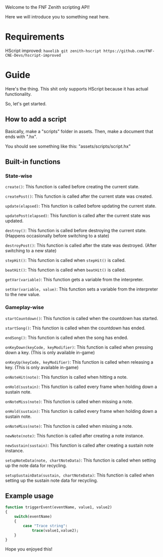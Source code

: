 Welcome to the FNF Zenith scripting API!

Here we will introduce you to something neat here.

# Requirements

HScript improved: ``haxelib git zenith-hscript https://github.com/FNF-CNE-Devs/hscript-improved``

# Guide

Here's the thing. This shit only supports HScript because it has actual functionality.

So, let's get started.

## How to add a script

Basically, make a "scripts" folder in assets. Then, make a document that ends with ".hx".

You should see something like this: "assets/scripts/script.hx"

## Built-in functions

### State-wise

``create()``: This function is called before creating the current state.

``createPost()``: This function is called after the current state was created.

``update(elapsed)``: This function is called before updating the current state.

``updatePost(elapsed)``: This function is called after the current state was updated.

``destroy()``: This function is called before destroying the current state. (Happens occasionally before switching to a state)

``destroyPost()``: This function is called after the state was destroyed. (After switching to a new state)

``stepHit()``: This function is called when ``stepHit()`` is called.

``beatHit()``: This function is called when ``beatHit()`` is called.

``getVar(variable)``: This function gets a variable from the interpreter.

``setVar(variable, value)``: This function sets a variable from the interpreter to the new value.

### Gameplay-wise

``startCountdown()``: This function is called when the countdown has started.

``startSong()``: This function is called when the countdown has ended.

``endSong()``: This function is called when the song has ended.

``onKeyDown(keyCode, keyModifier)``: This function is called when pressing down a key. (This is only available in-game)

``onKeyUp(keyCode, keyModifier)``: This function is called when releasing a key. (This is only available in-game)

``onNoteHit(note)``: This function is called when hitting a note.

``onHold(sustain)``: This function is called every frame when holding down a sustain note.

``onNoteMiss(note)``: This function is called when missing a note.

``onHold(sustain)``: This function is called every frame when holding down a sustain note.

``onNoteMiss(note)``: This function is called when missing a note.

``newNote(note)``: This function is called after creating a note instance.

``newSustain(sustain)``: This function is called after creating a sustain note instance.

``setupNoteData(note, chartNoteData)``: This function is called when setting up the note data for recycling.

``setupSustainData(sustain, chartNoteData)``: This function is called when setting up the sustain note data for recycling.

## Example usage

```haxe
function triggerEvent(eventName, value1, value2)
{
	switch(eventName)
	{
		case "Trace string":
			trace(value1,value2);
	}
}
```

Hope you enjoyed this!